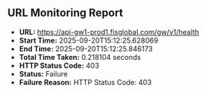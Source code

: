 ## URL Monitoring Report

- **URL:** https://api-gw1-prod1.fisglobal.com/gw/v1/health
- **Start Time:** 2025-09-20T15:12:25.628069
- **End Time:** 2025-09-20T15:12:25.846173
- **Total Time Taken:** 0.218104 seconds
- **HTTP Status Code:** 403
- **Status:** Failure
- **Failure Reason:** HTTP Status Code: 403
